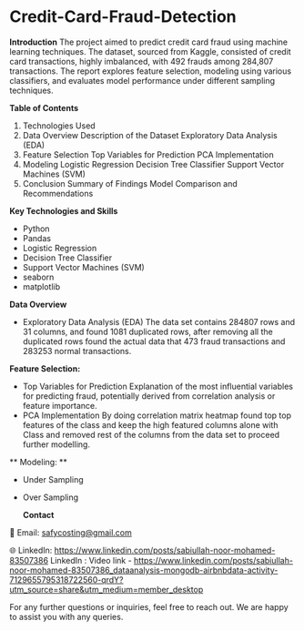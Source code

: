 # Credit-Card-Fraud-Detection

**Introduction**
The project aimed to predict credit card fraud using machine learning techniques. The dataset, sourced from Kaggle, consisted of credit card transactions, highly imbalanced, with 492 frauds among 284,807 transactions. The report explores feature selection, modeling using various classifiers, and evaluates model performance under different sampling techniques.

**Table of Contents**

1.	Technologies Used
2.	Data Overview
Description of the Dataset
Exploratory Data Analysis (EDA)
3.	Feature Selection
  Top Variables for Prediction
  PCA Implementation
4.	Modeling
  Logistic Regression
  Decision Tree Classifier
  Support Vector Machines (SVM)
5.	Conclusion
  Summary of Findings
  Model Comparison and Recommendations


**Key Technologies and Skills**
- Python
- Pandas
- Logistic Regression
- Decision Tree Classifier
- Support Vector Machines (SVM)
- seaborn
- matplotlib



**Data Overview**

- Exploratory Data Analysis (EDA)
The data set contains 284807 rows and 31 columns, and found 1081 duplicated rows, after removing all the duplicated rows found the actual data that 473 fraud transactions and 283253 normal transactions.


**Feature Selection:**
- Top Variables for Prediction
Explanation of the most influential variables for predicting fraud, potentially derived from correlation analysis or feature importance.
- PCA Implementation
By doing correlation matrix heatmap found top top features of the class and keep the high featured columns alone with Class and removed rest of the columns from the data set to proceed further modelling.

** Modeling: **
- Under Sampling
- Over Sampling
  


  **Contact**

📧 Email: safycosting@gmail.com

🌐 LinkedIn: https://www.linkedin.com/posts/sabiullah-noor-mohamed-83507386
LinkedIn : Video link - https://www.linkedin.com/posts/sabiullah-noor-mohamed-83507386_dataanalysis-mongodb-airbnbdata-activity-7129655795318722560-qrdY?utm_source=share&utm_medium=member_desktop

For any further questions or inquiries, feel free to reach out. We are happy to assist you with any queries.
